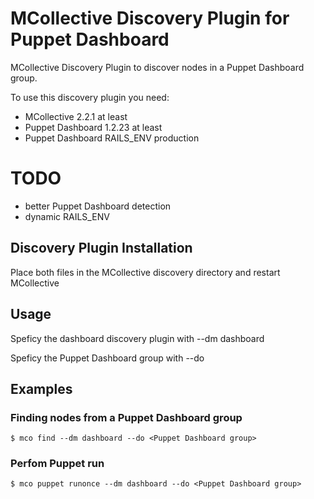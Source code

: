 # MCollective Discovery Plugin for Puppet Dashboard

MCollective Discovery Plugin to discover nodes in a Puppet Dashboard group.

To use this discovery plugin you need:
  * MCollective 2.2.1 at least
  * Puppet Dashboard 1.2.23 at least
  * Puppet Dashboard RAILS_ENV production

# TODO

  * better Puppet Dashboard detection
  * dynamic RAILS_ENV

## Discovery Plugin Installation

Place both files in the MCollective discovery directory and restart MCollective

## Usage

Speficy the dashboard discovery plugin with
--dm dashboard

Speficy the Puppet Dashboard group with
--do <groupname>

## Examples

### Finding nodes from a Puppet Dashboard group

    $ mco find --dm dashboard --do <Puppet Dashboard group>

### Perfom Puppet run

    $ mco puppet runonce --dm dashboard --do <Puppet Dashboard group>


